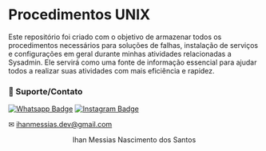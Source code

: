 # Procedimentos UNIX
Este repositório foi criado com o objetivo de armazenar todos os procedimentos necessários para soluções de falhas, instalação de serviços e configurações em geral durante minhas atividades relacionadas a Sysadmin. Ele servirá como uma fonte de informação essencial para ajudar todos a realizar suas atividades com mais eficiência e rapidez.

### 🤝 Suporte/Contato

[![Whatsapp Badge](https://img.shields.io/badge/WhatsApp-25D366?style=for-the-badge&logo=whatsapp&logoColor=white)](https://wa.me/61996487935)
[![Instagram Badge](https://img.shields.io/badge/Instagram-E4405F?style=for-the-badge&logo=instagram&logoColor=white)](https://www.instagram.com/devlinuxtv/)

✉ ihanmessias.dev@gmail.com

<p align="center">Ihan Messias Nascimento dos Santos</p>